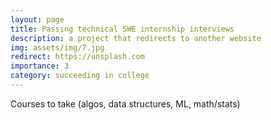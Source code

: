 ```yaml
---
layout: page
title: Passing technical SWE internship interviews
description: a project that redirects to another website
img: assets/img/7.jpg
redirect: https://unsplash.com
importance: 3
category: succeeding in college
---
```


Courses to take (algos, data structures, ML, math/stats)

